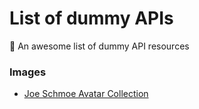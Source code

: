 # List of dummy APIs
🧷 An awesome list of dummy API resources


### Images

- [Joe Schmoe Avatar Collection](https://joeschmoe.io/)
